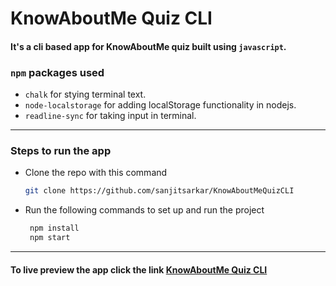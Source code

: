 # KnowAboutMe Quiz CLI
#### It's a cli based app for KnowAboutMe quiz built using `javascript`.
### `npm` packages used
- ``chalk`` for stying terminal text.
- ``node-localstorage`` for adding localStorage functionality in nodejs.
- ``readline-sync`` for taking input in terminal.
---
### Steps to run the app
- Clone the repo with this command

    ```bash
    git clone https://github.com/sanjitsarkar/KnowAboutMeQuizCLI
    ```
- Run the following commands to set up and run the project
   ```bash
    npm install
    npm start
    ```
---
#### To live preview the app click the link [KnowAboutMe Quiz CLI](https://replit.com/@sanjitsarkar/CLIQUIZAPP1?embed=true#quiz_app_1)

